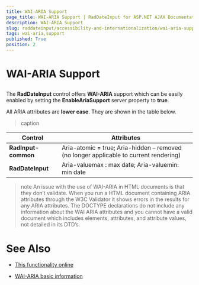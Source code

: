 ```yaml
---
title: WAI-ARIA Support
page_title: WAI-ARIA Support | RadDateInput for ASP.NET AJAX Documentation
description: WAI-ARIA Support
slug: raddateinput/accessibility-and-internationalization/wai-aria-support
tags: wai-aria,support
published: True
position: 2
---
```


# WAI-ARIA Support





## 

The  **RadDateInput** control offers **WAI-ARIA** support which can be easily enabled by setting the **EnableAriaSupport** server property to **true**.

All ARIA attributes are **lower case**. They are shown in the table below.


>caption  

|  **Control**  |  **Attributes**  |
| ------ | ------ |
| **RadInput-common** |Aria-atomic = true; Aria-hidden – removed (no longer applicable to current rendering)|
| **RadDateInput** |Aria-valuemax : max date; Aria-valuemin: min date|

>note An issue with the use of WAI-ARIA in HTML documents is that they don’t validate. When you run a HTML document containing ARIA attributes through the W3C Validator it shows errors in the results for any ARIA attributes. The DOCTYPE declarations do not include any information about the WAI ARIA attributes and you cannot have a valid document which includes elements, attributes, and attribute values, not detailed in its DTD’s.
>


# See Also

 * [This functionality online](http://demos.telerik.com/aspnet-ajax/input/examples/common/waiariasupport/defaultcs.aspx)

 * [WAI-ARIA basic information](http://www.w3.org/WAI/intro/aria)
